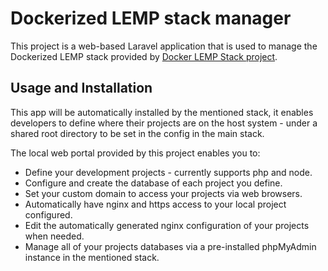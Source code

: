 # Dockerized LEMP stack manager

This project is a web-based Laravel application that is used to manage the Dockerized LEMP stack provided by [Docker LEMP Stack project](https://github.com/grey-dev-0/docker-tf-lemp/tree/compose).

## Usage and Installation

This app will be automatically installed by the mentioned stack, it enables developers to define where their projects are on the host system - under a shared root directory to be set in the config in the main stack.

The local web portal provided by this project enables you to:

- Define your development projects - currently supports php and node.
- Configure and create the database of each project you define.
- Set your custom domain to access your projects via web browsers.
- Automatically have nginx and https access to your local project configured.
- Edit the automatically generated nginx configuration of your projects when needed.
- Manage all of your projects databases via a pre-installed phpMyAdmin instance in the mentioned stack.
